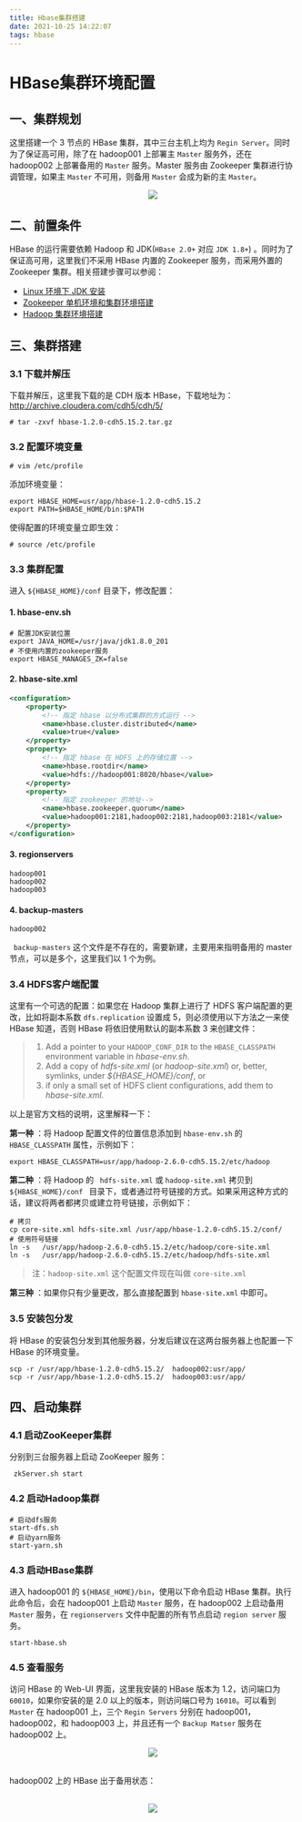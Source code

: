 ```yaml
---
title: Hbase集群搭建
date: 2021-10-25 14:22:07
tags: hbase
---
```

# HBase集群环境配置
## 一、集群规划

这里搭建一个 3 节点的 HBase 集群，其中三台主机上均为 `Regin Server`。同时为了保证高可用，除了在 hadoop001 上部署主 `Master` 服务外，还在 hadoop002 上部署备用的 `Master` 服务。Master 服务由 Zookeeper 集群进行协调管理，如果主 `Master` 不可用，则备用 `Master` 会成为新的主 `Master`。

<div align="center"> <img  src="https://gitee.com/ihadyou/BigData-Notes/raw/master/pictures/hbase集群规划.png"/> </div>

## 二、前置条件

HBase 的运行需要依赖 Hadoop 和 JDK(`HBase 2.0+` 对应 `JDK 1.8+`) 。同时为了保证高可用，这里我们不采用 HBase 内置的 Zookeeper 服务，而采用外置的 Zookeeper 集群。相关搭建步骤可以参阅：

- [Linux 环境下 JDK 安装](https://github.com/ihadyou/BigData-Notes/blob/master/notes/installation/Linux下JDK安装.md)
- [Zookeeper 单机环境和集群环境搭建](https://github.com/ihadyou/BigData-Notes/blob/master/notes/installation/Zookeeper单机环境和集群环境搭建.md)
- [Hadoop 集群环境搭建](https://github.com/ihadyou/BigData-Notes/blob/master/notes/installation/Hadoop集群环境搭建.md)



## 三、集群搭建

### 3.1 下载并解压

下载并解压，这里我下载的是 CDH 版本 HBase，下载地址为：http://archive.cloudera.com/cdh5/cdh/5/

```shell
# tar -zxvf hbase-1.2.0-cdh5.15.2.tar.gz
```

### 3.2 配置环境变量

```shell
# vim /etc/profile
```

添加环境变量：

```shell
export HBASE_HOME=usr/app/hbase-1.2.0-cdh5.15.2
export PATH=$HBASE_HOME/bin:$PATH
```

使得配置的环境变量立即生效：

```shell
# source /etc/profile
```

### 3.3 集群配置

进入 `${HBASE_HOME}/conf` 目录下，修改配置：

#### 1. hbase-env.sh

```shell
# 配置JDK安装位置
export JAVA_HOME=/usr/java/jdk1.8.0_201
# 不使用内置的zookeeper服务
export HBASE_MANAGES_ZK=false
```

#### 2. hbase-site.xml

```xml
<configuration>
    <property>
        <!-- 指定 hbase 以分布式集群的方式运行 -->
        <name>hbase.cluster.distributed</name>
        <value>true</value>
    </property>
    <property>
        <!-- 指定 hbase 在 HDFS 上的存储位置 -->
        <name>hbase.rootdir</name>
        <value>hdfs://hadoop001:8020/hbase</value>
    </property>
    <property>
        <!-- 指定 zookeeper 的地址-->
        <name>hbase.zookeeper.quorum</name>
        <value>hadoop001:2181,hadoop002:2181,hadoop003:2181</value>
    </property>
</configuration>
```

#### 3. regionservers

```
hadoop001
hadoop002
hadoop003
```

#### 4. backup-masters

```
hadoop002
```

` backup-masters` 这个文件是不存在的，需要新建，主要用来指明备用的 master 节点，可以是多个，这里我们以 1 个为例。

### 3.4 HDFS客户端配置

这里有一个可选的配置：如果您在 Hadoop 集群上进行了 HDFS 客户端配置的更改，比如将副本系数 `dfs.replication` 设置成 5，则必须使用以下方法之一来使 HBase 知道，否则 HBase 将依旧使用默认的副本系数 3 来创建文件：

> 1. Add a pointer to your `HADOOP_CONF_DIR` to the `HBASE_CLASSPATH` environment variable in *hbase-env.sh*.
> 2. Add a copy of *hdfs-site.xml* (or *hadoop-site.xml*) or, better, symlinks, under *${HBASE_HOME}/conf*, or
> 3. if only a small set of HDFS client configurations, add them to *hbase-site.xml*.

以上是官方文档的说明，这里解释一下：

**第一种** ：将 Hadoop 配置文件的位置信息添加到 `hbase-env.sh` 的 `HBASE_CLASSPATH` 属性，示例如下：

```shell
export HBASE_CLASSPATH=usr/app/hadoop-2.6.0-cdh5.15.2/etc/hadoop
```

**第二种** ：将 Hadoop 的 ` hdfs-site.xml` 或 `hadoop-site.xml` 拷贝到  `${HBASE_HOME}/conf ` 目录下，或者通过符号链接的方式。如果采用这种方式的话，建议将两者都拷贝或建立符号链接，示例如下：

```shell
# 拷贝
cp core-site.xml hdfs-site.xml /usr/app/hbase-1.2.0-cdh5.15.2/conf/
# 使用符号链接
ln -s   /usr/app/hadoop-2.6.0-cdh5.15.2/etc/hadoop/core-site.xml
ln -s   /usr/app/hadoop-2.6.0-cdh5.15.2/etc/hadoop/hdfs-site.xml
```

> 注：`hadoop-site.xml` 这个配置文件现在叫做 `core-site.xml`

**第三种** ：如果你只有少量更改，那么直接配置到 `hbase-site.xml` 中即可。



### 3.5 安装包分发

将 HBase 的安装包分发到其他服务器，分发后建议在这两台服务器上也配置一下 HBase 的环境变量。

```shell
scp -r /usr/app/hbase-1.2.0-cdh5.15.2/  hadoop002:usr/app/
scp -r /usr/app/hbase-1.2.0-cdh5.15.2/  hadoop003:usr/app/
```



## 四、启动集群

### 4.1 启动ZooKeeper集群

分别到三台服务器上启动 ZooKeeper 服务：

```shell
 zkServer.sh start
```

### 4.2 启动Hadoop集群

```shell
# 启动dfs服务
start-dfs.sh
# 启动yarn服务
start-yarn.sh
```

### 4.3 启动HBase集群

进入 hadoop001 的 `${HBASE_HOME}/bin`，使用以下命令启动 HBase 集群。执行此命令后，会在 hadoop001 上启动 `Master` 服务，在 hadoop002 上启动备用 `Master` 服务，在 `regionservers` 文件中配置的所有节点启动 `region server` 服务。

```shell
start-hbase.sh
```

### 4.5 查看服务

访问 HBase 的 Web-UI 界面，这里我安装的 HBase 版本为 1.2，访问端口为 `60010`，如果你安装的是 2.0 以上的版本，则访问端口号为 `16010`。可以看到 `Master` 在 hadoop001 上，三个 `Regin Servers` 分别在 hadoop001，hadoop002，和 hadoop003 上，并且还有一个 `Backup Matser` 服务在 hadoop002 上。

<div align="center"> <img  src="https://gitee.com/ihadyou/BigData-Notes/raw/master/pictures/hbase-集群搭建1.png"/> </div>
<br/>

hadoop002 上的 HBase 出于备用状态：

<br/>

<div align="center"> <img  src="https://gitee.com/ihadyou/BigData-Notes/raw/master/pictures/hbase-集群搭建2.png"/> </div>
